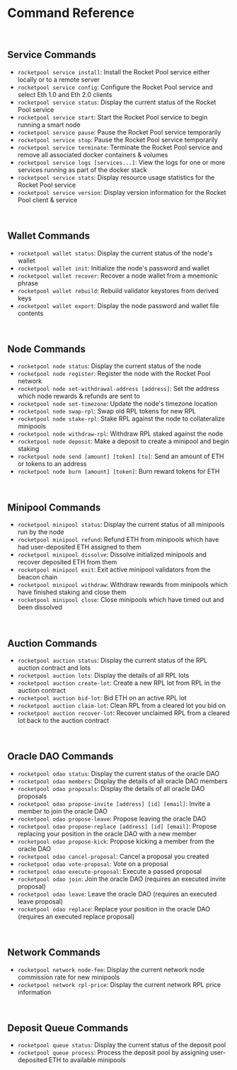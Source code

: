 # Command Reference

<br> 

## Service Commands


* `rocketpool service install`: Install the Rocket Pool service either locally or to a remote server
* `rocketpool service config`: Configure the Rocket Pool service and select Eth 1.0 and Eth 2.0 clients
* `rocketpool service status`: Display the current status of the Rocket Pool service
* `rocketpool service start`: Start the Rocket Pool service to begin running a smart node
* `rocketpool service pause`: Pause the Rocket Pool service temporarily
* `rocketpool service stop`: Pause the Rocket Pool service temporarily
* `rocketpool service terminate`: Terminate the Rocket Pool service and remove all associated docker containers & volumes
* `rocketpool service logs [services...]`: View the logs for one or more services running as part of the docker stack
* `rocketpool service stats`: Display resource usage statistics for the Rocket Pool service
* `rocketpool service version`: Display version information for the Rocket Pool client & service


<br> 

## Wallet Commands


* `rocketpool wallet status`: Display the current status of the node's wallet
* `rocketpool wallet init`: Initialize the node's password and wallet
* `rocketpool wallet recover`: Recover a node wallet from a mnemonic phrase
* `rocketpool wallet rebuild`: Rebuild validator keystores from derived keys
* `rocketpool wallet export`: Display the node password and wallet file contents


<br> 

## Node Commands


* `rocketpool node status`: Display the current status of the node
* `rocketpool node register`: Register the node with the Rocket Pool network
* `rocketpool node set-withdrawal-address [address]`: Set the address which node rewards & refunds are sent to
* `rocketpool node set-timezone`: Update the node's timezone location
* `rocketpool node swap-rpl`: Swap old RPL tokens for new RPL
* `rocketpool node stake-rpl`: Stake RPL against the node to collateralize minipools
* `rocketpool node withdraw-rpl`: Withdraw RPL staked against the node
* `rocketpool node deposit`: Make a deposit to create a minipool and begin staking
* `rocketpool node send [amount] [token] [to]`: Send an amount of ETH or tokens to an address
* `rocketpool node burn [amount] [token]`: Burn reward tokens for ETH


<br> 

## Minipool Commands


* `rocketpool minipool status`: Display the current status of all minipools run by the node
* `rocketpool minipool refund`: Refund ETH from minipools which have had user-deposited ETH assigned to them
* `rocketpool minipool dissolve`: Dissolve initialized minipools and recover deposited ETH from them
* `rocketpool minipool exit`: Exit active minipool validators from the beacon chain
* `rocketpool minipool withdraw`: Withdraw rewards from minipools which have finished staking and close them
* `rocketpool minipool close`: Close minipools which have timed out and been dissolved


<br> 

## Auction Commands


* `rocketpool auction status`: Display the current status of the RPL auction contract and lots
* `rocketpool auction lots`: Display the details of all RPL lots
* `rocketpool auction create-lot`: Create a new RPL lot from RPL in the auction contract
* `rocketpool auction bid-lot`: Bid ETH on an active RPL lot
* `rocketpool auction claim-lot`: Clean RPL from a cleared lot you bid on
* `rocketpool auction recover-lot`: Recover unclaimed RPL from a cleared lot back to the auction contract


<br> 

## Oracle DAO Commands


* `rocketpool odao status`: Display the current status of the oracle DAO
* `rocketpool odao members`: Display the details of all oracle DAO members
* `rocketpool odao proposals`: Display the details of all oracle DAO proposals
* `rocketpool odao propose-invite [address] [id] [email]`: Invite a member to join the oracle DAO
* `rocketpool odao propose-leave`: Propose leaving the oracle DAO
* `rocketpool odao propose-replace [address] [id] [email]`: Propose replacing your position in the oracle DAO with a new member
* `rocketpool odao propose-kick`: Propose kicking a member from the oracle DAO
* `rocketpool odao cancel-proposal`: Cancel a proposal you created
* `rocketpool odao vote-proposal`: Vote on a proposal
* `rocketpool odao execute-proposal`: Execute a passed proposal
* `rocketpool odao join`: Join the oracle DAO (requires an executed invite proposal)
* `rocketpool odao leave`: Leave the oracle DAO (requires an executed leave proposal)
* `rocketpool odao replace`: Replace your position in the oracle DAO (requires an executed replace proposal)


<br> 

## Network Commands


* `rocketpool network node-fee`: Display the current network node commission rate for new minipools
* `rocketpool network rpl-price`: Display the current network RPL price information


<br> 

## Deposit Queue Commands


* `rocketpool queue status`: Display the current status of the deposit pool
* `rocketpool queue process`: Process the deposit pool by assigning user-deposited ETH to available minipools